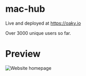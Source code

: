 # mac-hub

Live and deployed at https://oaky.io

Over 3000 unique users so far.

# Preview

![Website homepage](https://imgur.com/nY7dSqC)
